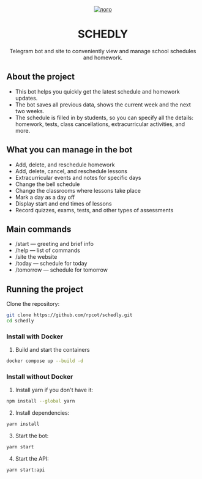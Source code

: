 <p align="center">
  <a href="https://schedule.rpcot.ru/info"><img src="https://api.rpcot.ru/images/rasp-logo" alt="лого" /></a>
</p>

<h1 align="center">SCHEDLY</h1>
<div align="center">
Telegram bot and site to conveniently view and manage school schedules and homework.
</div>

## About the project

- This bot helps you quickly get the latest schedule and homework updates.
- The bot saves all previous data, shows the current week and the next two weeks.
- The schedule is filled in by students, so you can specify all the details: homework, tests, class cancellations, extracurricular activities, and more.

## What you can manage in the bot

- Add, delete, and reschedule homework  
- Add, delete, cancel, and reschedule lessons  
- Extracurricular events and notes for specific days  
- Change the bell schedule  
- Change the classrooms where lessons take place  
- Mark a day as a day off  
- Display start and end times of lessons  
- Record quizzes, exams, tests, and other types of assessments

## Main commands

- /start — greeting and brief info  
- /help — list of commands  
- /site the website  
- /today — schedule for today  
- /tomorrow — schedule for tomorrow

## Running the project

Clone the repository:  
```bash
git clone https://github.com/rpcot/schedly.git
cd schedly
```

### Install with Docker
1. Build and start the containers
```bash
docker compose up --build -d
```

### Install without Docker
1. Install yarn if you don't have it:
```bash
npm install --global yarn
```

2. Install dependencies:
```bash
yarn install
```

3. Start the bot:
```bash
yarn start
```

4. Start the API:
```bash
yarn start:api
```